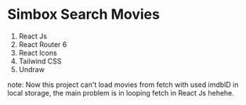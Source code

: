 # Simbox Search Movies

1. React Js
2. React Router 6
3. React Icons
4. Tailwind CSS
5. Undraw

note: Now this project can't load movies from fetch with used imdbID in local storage, the main problem is in looping fetch in React Js hehehe.
